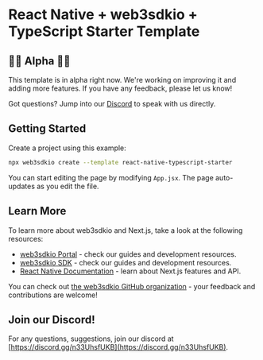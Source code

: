 # React Native + web3sdkio + TypeScript Starter Template

## 👷🚧 Alpha 🚧👷

This template is in alpha right now. We're working on improving it and adding more features. If you have any feedback, please let us know!

Got questions? Jump into our [Discord](https://discord.com/invite/web3sdkio) to speak with us directly.

## Getting Started

Create a project using this example:

```bash
npx web3sdkio create --template react-native-typescript-starter
```

You can start editing the page by modifying `App.jsx`. The page auto-updates as you edit the file.

## Learn More

To learn more about web3sdkio and Next.js, take a look at the following resources:

- [web3sdkio Portal](https://docs.web3sdk.io) - check our guides and development resources.
- [web3sdkio SDK](https://docs.web3sdk.io/sdk) - check our guides and development resources.
- [React Native Documentation](https://reactnative.dev/) - learn about Next.js features and API.

You can check out [the web3sdkio GitHub organization](https://github.com/web3sdkio) - your feedback and contributions are welcome!

## Join our Discord!

For any questions, suggestions, join our discord at [https://discord.gg/n33UhsfUKB](https://discord.gg/n33UhsfUKB).
